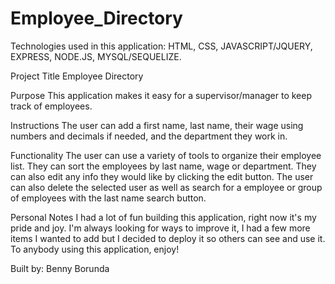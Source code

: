 # Employee_Directory
Technologies used in this application: HTML, CSS, JAVASCRIPT/JQUERY, EXPRESS, NODE.JS, MYSQL/SEQUELIZE.

Project Title
Employee Directory

Purpose
This application makes it easy for a supervisor/manager to keep track of employees. 

Instructions
The user can add a first name, last name, their wage using numbers and decimals if needed, and the department they work in.

Functionality
The user can use a variety of tools to organize their employee list. They can sort the employees by last name, wage or department. They can
also edit any info they would like by clicking the edit button. The user can also delete the selected user as well as search for a employee or group
of employees with the last name search button.

Personal Notes
I had a lot of fun building this application, right now it's my pride and joy. I'm always looking for ways to improve it, I had a few more items
I wanted to add but I decided to deploy it so others can see and use it. To anybody using this application, enjoy!

Built by: Benny Borunda
